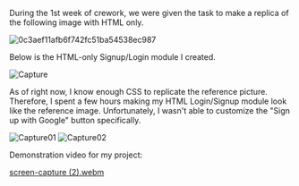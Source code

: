 During the 1st week of crework, we were given the task to make a replica of the following image with HTML only.

![0c3aef11afb6f742fc51ba54538ec987](https://user-images.githubusercontent.com/104206815/180591594-1061cb83-63e9-489a-bf90-ef4b710008db.png)

Below is the HTML-only Signup/Login module I created.

![Capture](https://user-images.githubusercontent.com/104206815/180591760-14409dba-b7da-449e-966d-075dccaea723.PNG)

As of right now, I know enough CSS to replicate the reference picture. Therefore, I spent a few hours making my HTML Login/Signup module look like the reference image.
Unfortunately, I wasn't able to customize the "Sign up with Google" button specifically.

![Capture01](https://user-images.githubusercontent.com/104206815/180592100-fd7385d1-74da-4006-802e-ee18a6576de5.PNG) ![Capture02](https://user-images.githubusercontent.com/104206815/180592105-642d5aee-453a-40cd-80e6-f5a74026cbc8.PNG)

Demonstration video for my project:

[screen-capture (2).webm](https://user-images.githubusercontent.com/104206815/180592071-e7deaa7d-1cb4-4535-917b-3ff8fc400f3c.webm)

